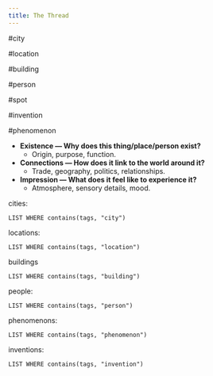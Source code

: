```yaml
---
title: The Thread
---
```


#city 

#location

#building 

#person

#spot

#invention

#phenomenon


- **Existence — Why does this thing/place/person exist?**
	- Origin, purpose, function.
- **Connections — How does it link to the world around it?**
    - Trade, geography, politics, relationships.
- **Impression — What does it feel like to experience it?**
    - Atmosphere, sensory details, mood.

cities:
```dataview
LIST WHERE contains(tags, "city")
```
locations:
```dataview
LIST WHERE contains(tags, "location")
```

buildings
```dataview
LIST WHERE contains(tags, "building")
```
people:
```dataview
LIST WHERE contains(tags, "person")
```
phenomenons:
```dataview
LIST WHERE contains(tags, "phenomenon")
```
inventions:
```dataview
LIST WHERE contains(tags, "invention")
```
